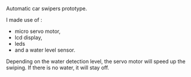 Automatic car swipers prototype. 

I made use of :

- micro servo motor,
- lcd display,
- leds
- and a water level sensor. 

Depending on the water detection level, the servo motor will speed up the swiping.
If there is no water, it will stay off.
